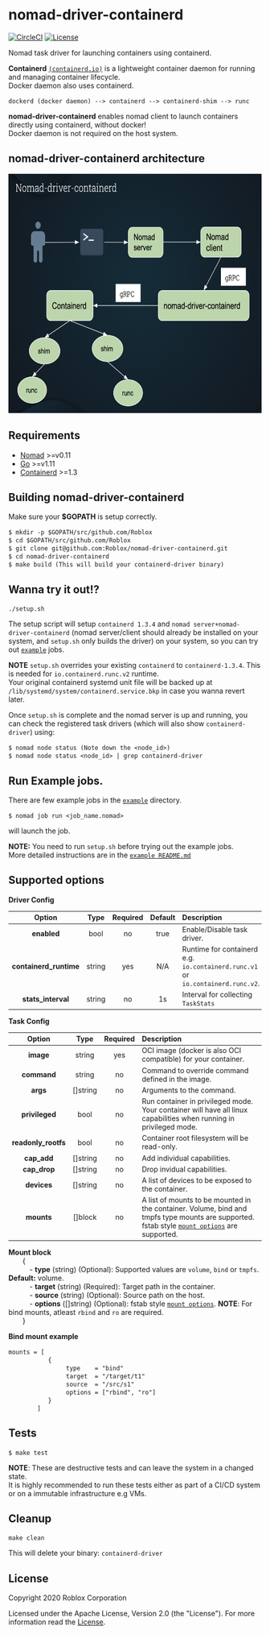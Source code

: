 # nomad-driver-containerd
[![CircleCI](https://circleci-github.rcs.simulpong.com/gh/Roblox/nomad-driver-containerd/tree/master.svg?style=shield&circle-token=559609ed9ed99da393798c76f4db004f3cd66801)](https://circleci-github.rcs.simulpong.com/gh/Roblox/nomad-driver-containerd/tree/master)
[![License](https://img.shields.io/badge/License-Apache%202.0-blue.svg)](https://github.com/Roblox/nomad-driver-containerd/blob/master/LICENSE)

Nomad task driver for launching containers using containerd.

**Containerd** [`(containerd.io)`](https://containerd.io) is a lightweight container daemon for
running and managing container lifecycle.<br/>
Docker daemon also uses containerd.

```
dockerd (docker daemon) --> containerd --> containerd-shim --> runc
```

**nomad-driver-containerd** enables nomad client to launch containers directly using containerd, without docker!<br/>
Docker daemon is not required on the host system.

## nomad-driver-containerd architecture
<img src="images/nomad_driver_containerd.png" width="850" height="475" />

## Requirements

- [Nomad](https://www.nomadproject.io/downloads.html) >=v0.11
- [Go](https://golang.org/doc/install) >=v1.11
- [Containerd](https://containerd.io/downloads/) >=1.3

## Building nomad-driver-containerd

Make sure your **$GOPATH** is setup correctly.
```
$ mkdir -p $GOPATH/src/github.com/Roblox
$ cd $GOPATH/src/github.com/Roblox
$ git clone git@github.com:Roblox/nomad-driver-containerd.git
$ cd nomad-driver-containerd
$ make build (This will build your containerd-driver binary)
```
## Wanna try it out!?

```
./setup.sh
```
The setup script will setup `containerd 1.3.4` and `nomad server+nomad-driver-containerd` (nomad server/client should already be installed on your system, and `setup.sh` only builds the driver) on your system, so you can try out [`example`](https://github.com/Roblox/nomad-driver-containerd/tree/master/example) jobs.

**NOTE** `setup.sh` overrides your existing `containerd` to `containerd-1.3.4`. This is needed for `io.containerd.runc.v2` runtime.<br/>
Your original containerd systemd unit file will be backed up at `/lib/systemd/system/containerd.service.bkp` in case you wanna revert later.

Once `setup.sh` is complete and the nomad server is up and running, you can check the registered task drivers (which will also show `containerd-driver`) using:
```
$ nomad node status (Note down the <node_id>)
$ nomad node status <node_id> | grep containerd-driver
```

## Run Example jobs.

There are few example jobs in the [`example`](https://github.com/Roblox/nomad-driver-containerd/tree/master/example) directory.

```
$ nomad job run <job_name.nomad>
```
will launch the job.<br/>

**NOTE:** You need to run `setup.sh` before trying out the example jobs.<br/>
More detailed instructions are in the [`example README.md`](https://github.com/Roblox/nomad-driver-containerd/tree/master/example)

## Supported options

**Driver Config**

| Option | Type | Required | Default | Description |
| :---: | :---: | :---: | :---: | :--- |
| **enabled** | bool | no | true | Enable/Disable task driver. |
| **containerd_runtime** | string | yes | N/A | Runtime for containerd e.g. `io.containerd.runc.v1` or `io.containerd.runc.v2`. |
| **stats_interval** | string | no | 1s | Interval for collecting `TaskStats` |

**Task Config**

| Option | Type | Required | Description |
| :---: | :---: | :---: | :--- |
| **image** | string | yes | OCI image (docker is also OCI compatible) for your container. |
| **command** | string | no | Command to override command defined in the image. |
| **args** | []string | no | Arguments to the command. |
| **privileged** | bool | no | Run container in privileged mode. Your container will have all linux capabilities when running in privileged mode. |
| **readonly_rootfs** | bool | no | Container root filesystem will be read-only. |
| **cap_add** | []string | no | Add individual capabilities. |
| **cap_drop** | []string | no | Drop invidual capabilities. |
| **devices** | []string | no | A list of devices to be exposed to the container. |
| **mounts** | []block | no | A list of mounts to be mounted in the container. Volume, bind and tmpfs type mounts are supported. fstab style [`mount options`](https://github.com/containerd/containerd/blob/master/mount/mount_linux.go#L187-L211) are supported. |

**Mount block**<br/>
       &emsp;&emsp;\{<br/>
          &emsp;&emsp;&emsp;- **type** (string) (Optional): Supported values are `volume`, `bind` or `tmpfs`. **Default:** volume.<br/>
          &emsp;&emsp;&emsp;- **target** (string) (Required): Target path in the container.<br/>
          &emsp;&emsp;&emsp;- **source** (string) (Optional): Source path on the host.<br/>
          &emsp;&emsp;&emsp;- **options** ([]string) (Optional): fstab style [`mount options`](https://github.com/containerd/containerd/blob/master/mount/mount_linux.go#L187-L211). **NOTE**: For bind mounts, atleast `rbind` and `ro` are required.<br/>
       &emsp;&emsp;\}

**Bind mount example**
```
mounts = [
           {
                type    = "bind"
                target  = "/target/t1"
                source  = "/src/s1"
                options = ["rbind", "ro"]
           }
        ]
```

## Tests
```
$ make test
```
**NOTE**: These are destructive tests and can leave the system in a changed state.<br/>
It is highly recommended to run these tests either as part of a CI/CD system or on
a immutable infrastructure e.g VMs.

## Cleanup
```
make clean
``` 
This will delete your binary: `containerd-driver`

## License

Copyright 2020 Roblox Corporation

Licensed under the Apache License, Version 2.0 (the "License"). For more information read the [License](LICENSE).
